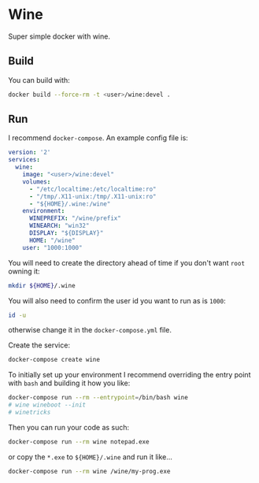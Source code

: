 # Wine

Super simple docker with wine.

## Build

You can build with:

```sh
docker build --force-rm -t <user>/wine:devel .
```

## Run

I recommend `docker-compose`. An example config file is:

```yaml
version: '2'
services:
  wine:
    image: "<user>/wine:devel"
    volumes:
      - "/etc/localtime:/etc/localtime:ro"
      - "/tmp/.X11-unix:/tmp/.X11-unix:ro"
      - "${HOME}/.wine:/wine"
    environment:
      WINEPREFIX: "/wine/prefix"
      WINEARCH: "win32"
      DISPLAY: "${DISPLAY}"
      HOME: "/wine"
    user: "1000:1000"
```

You will need to create the directory ahead of time if you don't want `root`
owning it:

```sh
mkdir ${HOME}/.wine
```

You will also need to confirm the user id you want to run as is `1000`:

```sh
id -u
```

otherwise change it in the `docker-compose.yml` file.

Create the service:

```sh
docker-compose create wine
```

To initially set up your environment I recommend overriding the entry point
with `bash` and building it how you like:

```sh
docker-compose run --rm --entrypoint=/bin/bash wine
# wine wineboot --init
# winetricks
```

Then you can run your code as such:

```sh
docker-compose run --rm wine notepad.exe
```

or copy the `*.exe` to `${HOME}/.wine` and run it like...

```sh
docker-compose run --rm wine /wine/my-prog.exe
```
